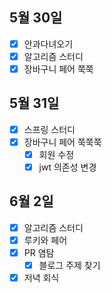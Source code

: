 ## 5월 30일

- [x] 안과다녀오기
- [x] 알고리즘 스터디
- [x] 장바구니 페어 쭉쭉

## 5월 31일

- [x] 스프링 스터디
- [x] 장바구니 페어 쭉쭉쭉
  - [x] 회원 수정
  - [x] jwt 의존성 변경

## 6월 2일

- [x] 알고리즘 스터디
- [x] 루키와 페어
- [x] PR 염탐
  - [x] 블로그 주제 찾기
- [x] 저녁 회식

